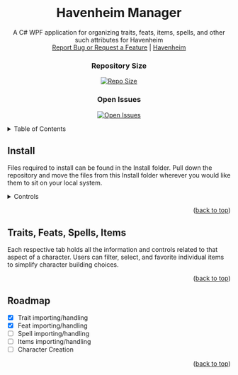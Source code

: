 <div id="top"></div>

<br />
<div align="center">
 
  <h1 align="center">Havenheim Manager</h1>

  <p align="center">
    A C# WPF application for organizing traits, feats, items, spells, and other such attributes for Havenheim
    <br />
    <a href="https://github.com/camnagel/HavenheimManager/issues/new">Report Bug or Request a Feature</a>
    |
    <a href="https://www.worldanvil.com/w/havenheim-theunfunowl">Havenheim</a>
  </p>

### Repository Size
[![Repo Size](https://img.shields.io/github/repo-size/camnagel/HavenheimManager)](https://img.shields.io/github/repo-size/camnagel/HavenheimManager)

### Open Issues
[![Open Issues](https://img.shields.io/github/issues-raw/camnagel/HavenheimManager)](https://img.shields.io/github/issues-raw/camnagel/HavenheimManager)

</div>

<details>
  <summary>Table of Contents</summary>
  <ol>
    <li><a href="#install">Install</a></li>
    <li><a href="#roadmap">Roadmap</a></li>
  </ol>
</details>

## Install

Files required to install can be found in the Install folder. 
Pull down the repository and move the files from this Install folder wherever you would like them to sit on your local system. 

<details>
  <summary>Controls</summary>
  <ol>
    <li>Load
      <ul>
        <li>This allows users to load specific save files that persist selections for traits, feats, spells, and items. 
        The save file included in the install contains all material for Havenheim.</li>
      </ul>
    </li>
    <li>Save/Save As
      <ul>
        <li>This allows users to save selections for traits, feats, spells, and items.</li>
      </ul>
    </li>
    <li>Import
      <ul>
        <li>This allows users to import CSVs of feats, traits, spells, and items. 
        This is useful for updating data within the app from an external spreadsheet.</li>
      </ul>
    </li>
  </ol>
</details>

<p align="right">(<a href="#top">back to top</a>)</p>

## Traits, Feats, Spells, Items

Each respective tab holds all the information and controls related to that aspect of a character.
Users can filter, select, and favorite individual items to simplify character building choices. 

<p align="right">(<a href="#top">back to top</a>)</p>

## Roadmap

- [x] Trait importing/handling
- [x] Feat importing/handling
- [ ] Spell importing/handling
- [ ] Items importing/handling
- [ ] Character Creation

<p align="right">(<a href="#top">back to top</a>)</p>
